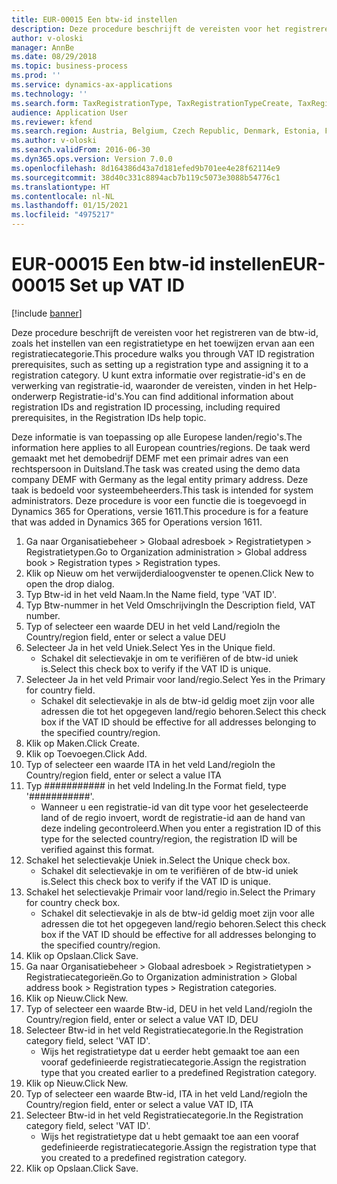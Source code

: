 ```yaml
---
title: EUR-00015 Een btw-id instellen
description: Deze procedure beschrijft de vereisten voor het registreren van de btw-id, zoals het instellen van een registratietype en het toewijzen ervan aan een registratiecategorie.
author: v-oloski
manager: AnnBe
ms.date: 08/29/2018
ms.topic: business-process
ms.prod: ''
ms.service: dynamics-ax-applications
ms.technology: ''
ms.search.form: TaxRegistrationType, TaxRegistrationTypeCreate, TaxRegistrationLegislationTypes
audience: Application User
ms.reviewer: kfend
ms.search.region: Austria, Belgium, Czech Republic, Denmark, Estonia, Finland, France, Germany, Hungary, Ireland, Italy, Latvia, Lithuania, Netherlands, Poland, Spain, Sweden, United Kingdom
ms.author: v-oloski
ms.search.validFrom: 2016-06-30
ms.dyn365.ops.version: Version 7.0.0
ms.openlocfilehash: 8d164386d43a7d181efed9b701ee4e28f62114e9
ms.sourcegitcommit: 38d40c331c8894acb7b119c5073e3088b54776c1
ms.translationtype: HT
ms.contentlocale: nl-NL
ms.lasthandoff: 01/15/2021
ms.locfileid: "4975217"
---
```

# <a name="eur-00015-set-up-vat-id"></a><span data-ttu-id="8f2ca-103">EUR-00015 Een btw-id instellen</span><span class="sxs-lookup"><span data-stu-id="8f2ca-103">EUR-00015 Set up VAT ID</span></span>

[!include [banner](../../includes/banner.md)]

<span data-ttu-id="8f2ca-104">Deze procedure beschrijft de vereisten voor het registreren van de btw-id, zoals het instellen van een registratietype en het toewijzen ervan aan een registratiecategorie.</span><span class="sxs-lookup"><span data-stu-id="8f2ca-104">This procedure walks you through VAT ID registration prerequisites, such as setting up a registration type and assigning it to a registration category.</span></span> <span data-ttu-id="8f2ca-105">U kunt extra informatie over registratie-id's en de verwerking van registratie-id, waaronder de vereisten, vinden in het Help-onderwerp Registratie-id's.</span><span class="sxs-lookup"><span data-stu-id="8f2ca-105">You can find additional information about registration IDs and registration ID processing, including required prerequisites, in the Registration IDs help topic.</span></span> 

<span data-ttu-id="8f2ca-106">Deze informatie is van toepassing op alle Europese landen/regio's.</span><span class="sxs-lookup"><span data-stu-id="8f2ca-106">The information here applies to all European countries/regions.</span></span> <span data-ttu-id="8f2ca-107">De taak werd gemaakt met het demobedrijf DEMF met een primair adres van een rechtspersoon in Duitsland.</span><span class="sxs-lookup"><span data-stu-id="8f2ca-107">The task was created using the demo data company DEMF with Germany as the legal entity primary address.</span></span> <span data-ttu-id="8f2ca-108">Deze taak is bedoeld voor systeembeheerders.</span><span class="sxs-lookup"><span data-stu-id="8f2ca-108">This task is intended for system administrators.</span></span> <span data-ttu-id="8f2ca-109">Deze procedure is voor een functie die is toegevoegd in Dynamics 365 for Operations, versie 1611.</span><span class="sxs-lookup"><span data-stu-id="8f2ca-109">This procedure is for a feature that was added in Dynamics 365 for Operations version 1611.</span></span>

1. <span data-ttu-id="8f2ca-110">Ga naar Organisatiebeheer > Globaal adresboek > Registratietypen > Registratietypen.</span><span class="sxs-lookup"><span data-stu-id="8f2ca-110">Go to Organization administration > Global address book > Registration types > Registration types.</span></span>
2. <span data-ttu-id="8f2ca-111">Klik op Nieuw om het verwijderdialoogvenster te openen.</span><span class="sxs-lookup"><span data-stu-id="8f2ca-111">Click New to open the drop dialog.</span></span>
3. <span data-ttu-id="8f2ca-112">Typ Btw-id in het veld Naam.</span><span class="sxs-lookup"><span data-stu-id="8f2ca-112">In the Name field, type 'VAT ID'.</span></span>
4. <span data-ttu-id="8f2ca-113">Typ Btw-nummer in het Veld Omschrijving</span><span class="sxs-lookup"><span data-stu-id="8f2ca-113">In the Description field, VAT number.</span></span>
5. <span data-ttu-id="8f2ca-114">Typ of selecteer een waarde DEU in het veld Land/regio</span><span class="sxs-lookup"><span data-stu-id="8f2ca-114">In the Country/region field, enter or select a value DEU</span></span>
6. <span data-ttu-id="8f2ca-115">Selecteer Ja in het veld Uniek.</span><span class="sxs-lookup"><span data-stu-id="8f2ca-115">Select Yes in the Unique field.</span></span>
    * <span data-ttu-id="8f2ca-116">Schakel dit selectievakje in om te verifiëren of de btw-id uniek is.</span><span class="sxs-lookup"><span data-stu-id="8f2ca-116">Select this check box to verify if the VAT ID is unique.</span></span>  
7. <span data-ttu-id="8f2ca-117">Selecteer Ja in het veld Primair voor land/regio.</span><span class="sxs-lookup"><span data-stu-id="8f2ca-117">Select Yes in the Primary for country field.</span></span>
    * <span data-ttu-id="8f2ca-118">Schakel dit selectievakje in als de btw-id geldig moet zijn voor alle adressen die tot het opgegeven land/regio behoren.</span><span class="sxs-lookup"><span data-stu-id="8f2ca-118">Select this check box if the VAT ID should be effective for all addresses belonging to the specified country/region.</span></span>  
8. <span data-ttu-id="8f2ca-119">Klik op Maken.</span><span class="sxs-lookup"><span data-stu-id="8f2ca-119">Click Create.</span></span>
9. <span data-ttu-id="8f2ca-120">Klik op Toevoegen.</span><span class="sxs-lookup"><span data-stu-id="8f2ca-120">Click Add.</span></span>
10. <span data-ttu-id="8f2ca-121">Typ of selecteer een waarde ITA in het veld Land/regio</span><span class="sxs-lookup"><span data-stu-id="8f2ca-121">In the Country/region field, enter or select a value ITA</span></span>
11. <span data-ttu-id="8f2ca-122">Typ ########### in het veld Indeling.</span><span class="sxs-lookup"><span data-stu-id="8f2ca-122">In the Format field, type '###########'.</span></span>
    * <span data-ttu-id="8f2ca-123">Wanneer u een registratie-id van dit type voor het geselecteerde land of de regio invoert, wordt de registratie-id aan de hand van deze indeling gecontroleerd.</span><span class="sxs-lookup"><span data-stu-id="8f2ca-123">When you enter a registration ID of this type for the selected country/region, the registration ID will be verified against this format.</span></span>  
12. <span data-ttu-id="8f2ca-124">Schakel het selectievakje Uniek in.</span><span class="sxs-lookup"><span data-stu-id="8f2ca-124">Select the Unique check box.</span></span>
    * <span data-ttu-id="8f2ca-125">Schakel dit selectievakje in om te verifiëren of de btw-id uniek is.</span><span class="sxs-lookup"><span data-stu-id="8f2ca-125">Select this check box to verify if the VAT ID is unique.</span></span>  
13. <span data-ttu-id="8f2ca-126">Schakel het selectievakje Primair voor land/regio in.</span><span class="sxs-lookup"><span data-stu-id="8f2ca-126">Select the Primary for country check box.</span></span>
    * <span data-ttu-id="8f2ca-127">Schakel dit selectievakje in als de btw-id geldig moet zijn voor alle adressen die tot het opgegeven land/regio behoren.</span><span class="sxs-lookup"><span data-stu-id="8f2ca-127">Select this check box if the VAT ID should be effective for all addresses belonging to the specified country/region.</span></span>  
14. <span data-ttu-id="8f2ca-128">Klik op Opslaan.</span><span class="sxs-lookup"><span data-stu-id="8f2ca-128">Click Save.</span></span>
15. <span data-ttu-id="8f2ca-129">Ga naar Organisatiebeheer > Globaal adresboek > Registratietypen > Registratiecategorieën.</span><span class="sxs-lookup"><span data-stu-id="8f2ca-129">Go to Organization administration > Global address book > Registration types > Registration categories.</span></span>
16. <span data-ttu-id="8f2ca-130">Klik op Nieuw.</span><span class="sxs-lookup"><span data-stu-id="8f2ca-130">Click New.</span></span>
17. <span data-ttu-id="8f2ca-131">Typ of selecteer een waarde Btw-id, DEU in het veld Land/regio</span><span class="sxs-lookup"><span data-stu-id="8f2ca-131">In the Country/region field, enter or select a value VAT ID, DEU</span></span>
18. <span data-ttu-id="8f2ca-132">Selecteer Btw-id in het veld Registratiecategorie.</span><span class="sxs-lookup"><span data-stu-id="8f2ca-132">In the Registration category field, select 'VAT ID'.</span></span>
    * <span data-ttu-id="8f2ca-133">Wijs het registratietype dat u eerder hebt gemaakt toe aan een vooraf gedefinieerde registratiecategorie.</span><span class="sxs-lookup"><span data-stu-id="8f2ca-133">Assign the registration type that you created earlier to a predefined Registration category.</span></span>  
19. <span data-ttu-id="8f2ca-134">Klik op Nieuw.</span><span class="sxs-lookup"><span data-stu-id="8f2ca-134">Click New.</span></span>
20. <span data-ttu-id="8f2ca-135">Typ of selecteer een waarde Btw-id, ITA in het veld Land/regio</span><span class="sxs-lookup"><span data-stu-id="8f2ca-135">In the Country/region field, enter or select a value VAT ID, ITA</span></span>
21. <span data-ttu-id="8f2ca-136">Selecteer Btw-id in het veld Registratiecategorie.</span><span class="sxs-lookup"><span data-stu-id="8f2ca-136">In the Registration category field, select 'VAT ID'.</span></span>
    * <span data-ttu-id="8f2ca-137">Wijs het registratietype dat u hebt gemaakt toe aan een vooraf gedefinieerde registratiecategorie.</span><span class="sxs-lookup"><span data-stu-id="8f2ca-137">Assign the registration type that you created to a predefined registration category.</span></span>  
22. <span data-ttu-id="8f2ca-138">Klik op Opslaan.</span><span class="sxs-lookup"><span data-stu-id="8f2ca-138">Click Save.</span></span>

